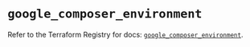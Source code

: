 # `google_composer_environment`

Refer to the Terraform Registry for docs: [`google_composer_environment`](https://registry.terraform.io/providers/hashicorp/google-beta/5.20.0/docs/resources/google_composer_environment).
